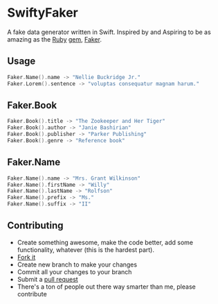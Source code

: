 # SwiftyFaker

A fake data generator written in Swift. Inspired by and Aspiring to be as amazing as the [Ruby](https://www.ruby-lang.org/en/) [gem](https://rubygems.org), [Faker](https://github.com/faker-ruby/faker).

## Usage
```swift
Faker.Name().name -> "Nellie Buckridge Jr."
Faker.Lorem().sentence -> "voluptas consequatur magnam harum."
```

## Faker.Book
```swift
Faker.Book().title -> "The Zookeeper and Her Tiger"
Faker.Book().author -> "Janie Bashirian"
Faker.Book().publisher -> "Parker Publishing"
Faker.Book().genre -> "Reference book"
```

## Faker.Name
```swift
Faker.Name().name -> "Mrs. Grant Wilkinson"
Faker.Name().firstName -> "Willy"
Faker.Name().lastName -> "Rolfson"
Faker.Name().prefix -> "Ms."
Faker.Name().suffix -> "II"
```

## Contributing

* Create something awesome, make the code better, add some functionality,
  whatever (this is the hardest part).
* [Fork it](http://help.github.com/forking/)
* Create new branch to make your changes
* Commit all your changes to your branch
* Submit a [pull request](http://help.github.com/pull-requests/)
* There's a ton of people out there way smarter than me, please contribute
